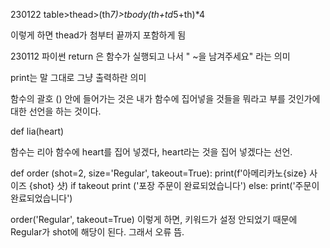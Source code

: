 230122
table>thead>(th*7)>tbody(th+td*5+th)*4

이렇게 하면 thead가 첨부터 끝까지 포함하게 됨

230112 파이썬
return 은 함수가 실행되고 나서 " ~을 남겨주세요" 라는 의미

print는 말 그대로 그냥 출력하란 의미 

함수의 괄호 () 안에 들어가는 것은 내가 함수에 집어넣을 것들을 뭐라고 부를 것인가에 대한 선언을 하는 것이다. 

def lia(heart)

함수는 리아 함수에 heart를 집어 넣겠다, heart라는 것을 집어 넣겠다는 선언.

def order (shot=2, size='Regular', takeout=True): 
  print(f'아메리카노{size} 사이즈 {shot} 샷)
  if takeout
         print ('포장 주문이 완료되었습니다')
       else:
         print('주문이 완료되었습니다')

order('Regular', takeout=True) 이렇게 하면, 키워드가 설정 안되었기 때문에 Regular가 shot에 해당이 된다. 그래서 오류 뜸.


<!-- # 파이썬 - self
매서드가 여러 객체 내에서 공유되고 있는데, 그 매써드가 호출될 때 어떤 객체로부터 데이터를 가져올 것인지 그 객체를 가리키는 변수가 self이다. -->




